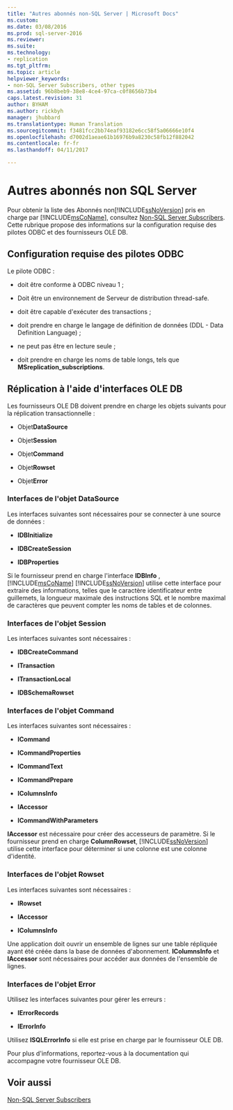 ```yaml
---
title: "Autres abonnés non-SQL Server | Microsoft Docs"
ms.custom: 
ms.date: 03/08/2016
ms.prod: sql-server-2016
ms.reviewer: 
ms.suite: 
ms.technology:
- replication
ms.tgt_pltfrm: 
ms.topic: article
helpviewer_keywords:
- non-SQL Server Subscribers, other types
ms.assetid: 96b8beb9-38e8-4ce4-97ca-c0f8656b73b4
caps.latest.revision: 31
author: BYHAM
ms.author: rickbyh
manager: jhubbard
ms.translationtype: Human Translation
ms.sourcegitcommit: f3481fcc2bb74eaf93182e6cc58f5a06666e10f4
ms.openlocfilehash: d7002d1aeae61b16976b9a8230c58fb12f882042
ms.contentlocale: fr-fr
ms.lasthandoff: 04/11/2017

---
```

# <a name="other-non-sql-server-subscribers"></a>Autres abonnés non SQL Server
  Pour obtenir la liste des Abonnés non[!INCLUDE[ssNoVersion](../../../includes/ssnoversion-md.md)] pris en charge par [!INCLUDE[msCoName](../../../includes/msconame-md.md)], consultez [Non-SQL Server Subscribers](../../../relational-databases/replication/non-sql/non-sql-server-subscribers.md). Cette rubrique propose des informations sur la configuration requise des pilotes ODBC et des fournisseurs OLE DB.  
  
## <a name="odbc-driver-requirements"></a>Configuration requise des pilotes ODBC  
 Le pilote ODBC :  
  
-   doit être conforme à ODBC niveau 1 ;  
  
-   Doit être un environnement de Serveur de distribution thread-safe.  
  
-   doit être capable d'exécuter des transactions ;  
  
-   doit prendre en charge le langage de définition de données (DDL - Data Definition Language) ;  
  
-   ne peut pas être en lecture seule ;  
  
-   doit prendre en charge les noms de table longs, tels que **MSreplication_subscriptions**.  
  
## <a name="replicating-using-ole-db-interfaces"></a>Réplication à l'aide d'interfaces OLE DB  
 Les fournisseurs OLE DB doivent prendre en charge les objets suivants pour la réplication transactionnelle :  
  
-   Objet**DataSource**   
  
-   Objet**Session**   
  
-   Objet**Command**   
  
-   Objet**Rowset**   
  
-   Objet**Error**   
  
### <a name="datasource-object-interfaces"></a>Interfaces de l'objet DataSource  
 Les interfaces suivantes sont nécessaires pour se connecter à une source de données :  
  
-   **IDBInitialize**  
  
-   **IDBCreateSession**  
  
-   **IDBProperties**  
  
 Si le fournisseur prend en charge l'interface **IDBInfo** , [!INCLUDE[msCoName](../../../includes/msconame-md.md)] [!INCLUDE[ssNoVersion](../../../includes/ssnoversion-md.md)] utilise cette interface pour extraire des informations, telles que le caractère identificateur entre guillemets, la longueur maximale des instructions SQL et le nombre maximal de caractères que peuvent compter les noms de tables et de colonnes.  
  
### <a name="session-object-interfaces"></a>Interfaces de l'objet Session  
 Les interfaces suivantes sont nécessaires :  
  
-   **IDBCreateCommand**  
  
-   **ITransaction**  
  
-   **ITransactionLocal**  
  
-   **IDBSchemaRowset**  
  
### <a name="command-object-interfaces"></a>Interfaces de l'objet Command  
 Les interfaces suivantes sont nécessaires :  
  
-   **ICommand**  
  
-   **ICommandProperties**  
  
-   **ICommandText**  
  
-   **ICommandPrepare**  
  
-   **IColumnsInfo**  
  
-   **IAccessor**  
  
-   **ICommandWithParameters**  
  
 **IAccessor** est nécessaire pour créer des accesseurs de paramètre. Si le fournisseur prend en charge **ColumnRowset**, [!INCLUDE[ssNoVersion](../../../includes/ssnoversion-md.md)] utilise cette interface pour déterminer si une colonne est une colonne d'identité.  
  
### <a name="rowset-object-interfaces"></a>Interfaces de l'objet Rowset  
 Les interfaces suivantes sont nécessaires :  
  
-   **IRowset**  
  
-   **IAccessor**  
  
-   **IColumnsInfo**  
  
 Une application doit ouvrir un ensemble de lignes sur une table répliquée ayant été créée dans la base de données d'abonnement. **IColumnsInfo** et **IAccessor** sont nécessaires pour accéder aux données de l'ensemble de lignes.  
  
### <a name="error-object-interfaces"></a>Interfaces de l'objet Error  
 Utilisez les interfaces suivantes pour gérer les erreurs :  
  
-   **IErrorRecords**  
  
-   **IErrorInfo**  
  
 Utilisez **ISQLErrorInfo** si elle est prise en charge par le fournisseur OLE DB.  
  
 Pour plus d'informations, reportez-vous à la documentation qui accompagne votre fournisseur OLE DB.  
  
## <a name="see-also"></a>Voir aussi  
 [Non-SQL Server Subscribers](../../../relational-databases/replication/non-sql/non-sql-server-subscribers.md)  
  
  

